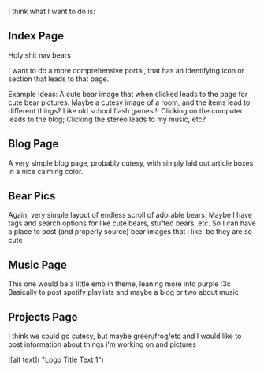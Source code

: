 I think what I want to do is: 

## Index Page

Holy shit nav bears 

I want to do a more comprehensive portal, that has an identifying icon or section that leads to that page.  

Example Ideas:
A cute bear image that when clicked leads to the page for cute bear pictures. 
Maybe a cutesy image of a room, and the items lead to different things? Like old school flash games!!! 
Clicking on the computer leads to the blog; Clicking the stereo leads to my music, etc? 

## Blog Page
A very simple blog page, probably cutesy, with simply laid out article boxes in a nice calming color. 

## Bear Pics
Again, very simple layout of endless scroll of adorable bears. Maybe I have tags and search options for like cute bears, stuffed bears, etc. So I can have a place to post (and properly source) bear images that i like. bc they are so cute

## Music Page

This one would be a little emo in theme, leaning more into purple :3c Basically to post spotify playlists and maybe a blog or two about music

## Projects Page

I think we could go cutesy, but maybe green/frog/etc and I would like to post information about things i'm working on and pictures 

![alt text]( "Logo Title Text 1")

